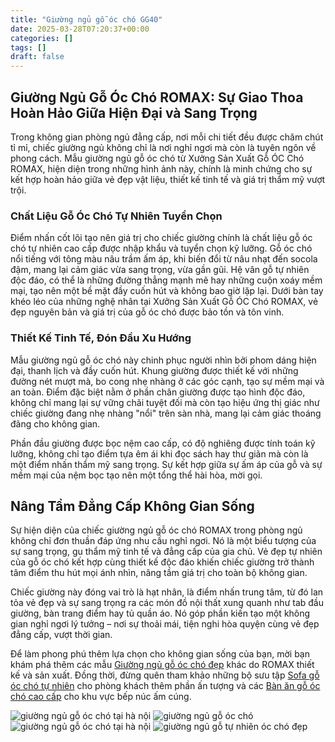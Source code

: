 ```yaml
---
title: "Giường ngủ gỗ óc chó GG40"
date: 2025-03-28T07:20:37+00:00
categories: []
tags: []
draft: false
---
```

## Giường Ngủ Gỗ Óc Chó ROMAX: Sự Giao Thoa Hoàn Hảo Giữa Hiện Đại và Sang Trọng

Trong không gian phòng ngủ đẳng cấp, nơi mỗi chi tiết đều được chăm chút tỉ mỉ, chiếc giường ngủ không chỉ là nơi nghỉ ngơi mà còn là tuyên ngôn về phong cách. Mẫu giường ngủ gỗ óc chó từ Xưởng Sản Xuất Gỗ ÓC Chó ROMAX, hiện diện trong những hình ảnh này, chính là minh chứng cho sự kết hợp hoàn hảo giữa vẻ đẹp vật liệu, thiết kế tinh tế và giá trị thẩm mỹ vượt trội.

### Chất Liệu Gỗ Óc Chó Tự Nhiên Tuyển Chọn

Điểm nhấn cốt lõi tạo nên giá trị cho chiếc giường chính là chất liệu gỗ óc chó tự nhiên cao cấp được nhập khẩu và tuyển chọn kỹ lưỡng. Gỗ óc chó nổi tiếng với tông màu nâu trầm ấm áp, khi biến đổi từ nâu nhạt đến socola đậm, mang lại cảm giác vừa sang trọng, vừa gần gũi. Hệ vân gỗ tự nhiên độc đáo, có thể là những đường thẳng mạnh mẽ hay những cuộn xoáy mềm mại, tạo nên một bề mặt đầy cuốn hút và không bao giờ lặp lại. Dưới bàn tay khéo léo của những nghệ nhân tại Xưởng Sản Xuất Gỗ ÓC Chó ROMAX, vẻ đẹp nguyên bản và giá trị của gỗ óc chó được bảo tồn và tôn vinh.

### Thiết Kế Tinh Tế, Đón Đầu Xu Hướng

Mẫu giường ngủ gỗ óc chó này chinh phục người nhìn bởi phom dáng hiện đại, thanh lịch và đầy cuốn hút. Khung giường được thiết kế với những đường nét mượt mà, bo cong nhẹ nhàng ở các góc cạnh, tạo sự mềm mại và an toàn. Điểm đặc biệt nằm ở phần chân giường được tạo hình độc đáo, không chỉ mang lại sự vững chãi tuyệt đối mà còn tạo hiệu ứng thị giác như chiếc giường đang nhẹ nhàng "nổi" trên sàn nhà, mang lại cảm giác thoáng đãng cho không gian.

Phần đầu giường được bọc nệm cao cấp, có độ nghiêng được tính toán kỹ lưỡng, không chỉ tạo điểm tựa êm ái khi đọc sách hay thư giãn mà còn là một điểm nhấn thẩm mỹ sang trọng. Sự kết hợp giữa sự ấm áp của gỗ và sự mềm mại của nệm bọc tạo nên một tổng thể hài hòa, mời gọi.

## Nâng Tầm Đẳng Cấp Không Gian Sống

Sự hiện diện của chiếc giường ngủ gỗ óc chó ROMAX trong phòng ngủ không chỉ đơn thuần đáp ứng nhu cầu nghỉ ngơi. Nó là một biểu tượng của sự sang trọng, gu thẩm mỹ tinh tế và đẳng cấp của gia chủ. Vẻ đẹp tự nhiên của gỗ óc chó kết hợp cùng thiết kế độc đáo khiến chiếc giường trở thành tâm điểm thu hút mọi ánh nhìn, nâng tầm giá trị cho toàn bộ không gian.

Chiếc giường này đóng vai trò là hạt nhân, là điểm nhấn trung tâm, từ đó lan tỏa vẻ đẹp và sự sang trọng ra các món đồ nội thất xung quanh như tab đầu giường, bàn trang điểm hay tủ quần áo. Nó góp phần kiến tạo một không gian nghỉ ngơi lý tưởng – nơi sự thoải mái, tiện nghi hòa quyện cùng vẻ đẹp đẳng cấp, vượt thời gian.

Để làm phong phú thêm lựa chọn cho không gian sống của bạn, mời bạn khám phá thêm các mẫu [Giường ngủ gỗ óc chó đẹp](https://romax.vn/danh-muc/phong-ngu/giuong-go-oc-cho/) khác do ROMAX thiết kế và sản xuất. Đồng thời, đừng quên tham khảo những bộ sưu tập [Sofa gỗ óc chó tự nhiên](https://romax.vn/danh-muc/phong-khach/sofa-go-oc-cho/) cho phòng khách thêm phần ấn tượng và các [Bàn ăn gỗ óc chó cao cấp](https://romax.vn/danh-muc/phong-bep/ban-an-go-oc-cho/) cho khu vực bếp núc ấm cúng.

![giường ngủ gỗ óc chó tại hà nội](/img/giuong/gg40/giuong-go-oc-cho-gg40-50.webp)
![giường ngủ gỗ óc chó](/img/giuong/gg40/giuong-go-oc-cho-gg40-51.webp)
![giường ngủ gỗ óc chó tại hà nội](/img/giuong/gg40/giuong-go-oc-cho-gg40-52.webp)
![giường ngủ gỗ tự nhiên óc chó đẹp](/img/giuong/gg40/giuong-go-oc-cho-gg40-53.webp)